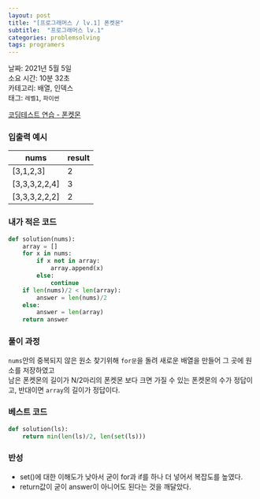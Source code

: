 ```yaml
---
layout: post
title: "[프로그래머스 / lv.1] 폰켓몬"
subtitle:  "프로그래머스 lv.1"
categories: problemsolving
tags: programers
---
```


날짜: 2021년 5월 5일  
소요 시간: 10분 32초  
카테고리: 배열, 인덱스  
태그: `레벨1`, `파이썬`  


[코딩테스트 연습 - 폰켓몬](https://programmers.co.kr/learn/courses/30/lessons/1845)

### 입출력 예시  

|nums|result|
|---|---|
|[3,1,2,3]|2|
|[3,3,3,2,2,4]|3|
|[3,3,3,2,2,2]|2|  

  
### 내가 적은 코드

```python
def solution(nums):
    array = []
    for x in nums:
        if x not in array:
            array.append(x)
        else:
            continue
    if len(nums)/2 < len(array):
        answer = len(nums)/2
    else:
        answer = len(array)
    return answer
```

### 풀이 과정  

`nums`안의 중복되지 않은 원소 찾기위해 `for문`을 돌려 새로운 배열을 만들어 그 곳에 원소를 저장하였고  
남은 폰켓몬의 길이가 N/2마리의 폰켓몬 보다 크면 가질 수 있는 폰켓몬의 수가 정답이고,
반대이면 `array`의 길이가 정답이다.  
  
### 베스트 코드

```python
def solution(ls):
    return min(len(ls)/2, len(set(ls)))
```

### 반성

- set()에 대한 이해도가 낮아서 굳이 for과 if를 하나 더 넣어서 복잡도를 높였다.
- return값이 굳이 answer이 아니어도 된다는 것을 깨달았다.  
  
